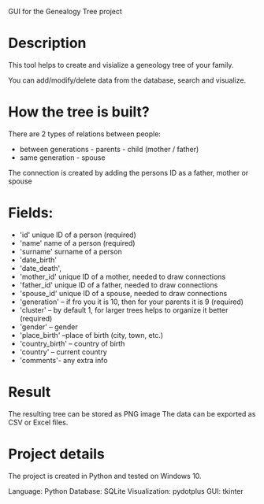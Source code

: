 GUI for the Genealogy Tree project

# Description
This tool helps to create and visialize a geneology tree of your family.

You can add/modify/delete data from the database, search and visualize.

# How the tree is built?
There are 2 types of relations between people:
- between generations - parents - child (mother / father) 
- same generation - spouse 

The connection is created by adding the persons ID as a father, mother or spouse

# Fields:
-	'id' unique ID of a person (required)
-	'name' name of a person (required)
-	'surname' surname of a person                                  
-	'date_birth' 
-	'date_death',
-	'mother_id' unique ID of a mother, needed to draw connections
-	'father_id' unique ID of a father, needed to draw connections
-	'spouse_id' unique ID of a spouse, needed to draw connections                                   
-	'generation' – if fro you it is 10, then for your parents it is 9 (required)
-	'cluster' – by default 1, for larger trees helps to organize it better (required)
-	'gender' – gender 
-	'place_birth' –place of birth (city, town, etc.)
-	'country_birth' – country of birth
-	'country' – current country
-	'comments'- any extra info

# Result
The resulting tree can be stored as PNG image
The data can be exported as CSV or Excel files.

# Project details
The project is created in Python and tested on Windows 10.

Language: Python
Database: SQLite
Visualization: pydotplus
GUI: tkinter

